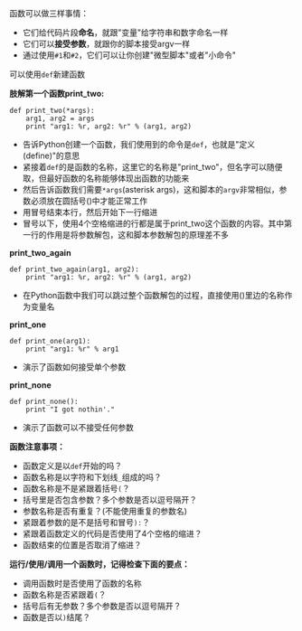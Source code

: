 函数可以做三样事情：
- 它们给代码片段**命名**，就跟"变量"给字符串和数字命名一样
- 它们可以**接受参数**，就跟你的脚本接受argv一样
- 通过使用`#1`和`#2`，它们可以让你创建"微型脚本"或者"小命令"

可以使用`def`新建函数

**肢解第一个函数print_two:**
```
def print_two(*args):
    arg1, arg2 = args
    print "arg1: %r, arg2: %r" % (arg1, arg2)
```
- 告诉Python创建一个函数，我们使用到的命令是`def`，也就是"定义(define)"的意思
- 紧接着`def`的是函数的名称，这里它的名称是"print_two"，但名字可以随便取，但最好函数的名称能够体现出函数的功能来
- 然后告诉函数我们需要`*args`(asterisk args)，这和脚本的`argv`非常相似，参数必须放在圆括号()中才能正常工作
- 用冒号结束本行，然后开始下一行缩进
- 冒号以下，使用4个空格缩进的行都是属于print_two这个函数的内容。其中第一行的作用是将参数解包，这和脚本参数解包的原理差不多

**print_two_again**
```
def print_two_again(arg1, arg2):
    print "arg1: %r, arg2: %r" % (arg1, arg2)
```
- 在Python函数中我们可以跳过整个函数解包的过程，直接使用()里边的名称作为变量名

**print_one**
```
def print_one(arg1):
    print "arg1: %r" % arg1
```
- 演示了函数如何接受单个参数

**print_none**
```
def print_none():
    print "I got nothin'."
```
- 演示了函数可以不接受任何参数

**函数注意事项：**
- 函数定义是以`def`开始的吗？
- 函数名称是以字符和下划线`_`组成的吗？
- 函数名称是不是紧跟着括号`(`？
- 括号里是否包含参数？多个参数是否以逗号隔开？
- 参数名称是否有重复？(不能使用重复的参数名)
- 紧跟着参数的是不是括号和冒号`):`？
- 紧跟着函数定义的代码是否使用了4个空格的缩进？
- 函数结束的位置是否取消了缩进？

**运行/使用/调用一个函数时，记得检查下面的要点：**
- 调用函数时是否使用了函数的名称
- 函数名称是否紧跟着`(`？
- 括号后有无参数？多个参数是否以逗号隔开？
- 函数是否以`)`结尾？
